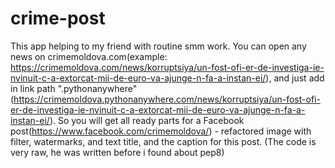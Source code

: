 # crime-post
This app helping to my friend with routine smm work. You can open any news on crimemoldova.com(example: https://crimemoldova.com/news/korruptsiya/un-fost-ofi-er-de-investiga-ie-nvinuit-c-a-extorcat-mii-de-euro-va-ajunge-n-fa-a-instan-ei/), and just add in link path ".pythonanywhere"(https://crimemoldova.pythonanywhere.com/news/korruptsiya/un-fost-ofi-er-de-investiga-ie-nvinuit-c-a-extorcat-mii-de-euro-va-ajunge-n-fa-a-instan-ei/). 
So you will get all ready parts for a Facebook post(https://www.facebook.com/crimemoldova/) - refactored image with filter, watermarks, and text title, and the caption for this post. 
(The code is very raw, he was written before i found about pep8)
